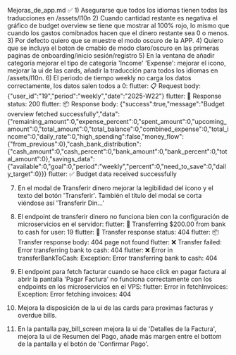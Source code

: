 Mejoras_de_app.md
✅ 1) Asegurarse que todos los idiomas tienen todas las traducciones en /assets/l10n
2) Cuando cantidad restante es negativa el gráfico de budget overview se tiene que mostrar al 100% rojo, lo mismo que cuando los gastos comibnados hacen que el dinero restante sea 0 o menos.
3) Por defecto quiero que se muestre el modo oscuro de la APP.
4) Quiero que se incluya el boton de cmabio de modo claro/oscuro en las primeras paginas de onboarding/inicio sesión/registro
5) En la ventana de añadir categoría mejorar el tipo de categoría 'Income' 'Expense': mejorar el icono, mejorar la ui de las cards, añadir la traducción para todos los idiomas en /assets/l10n.
6) El periodo de tiempo weekly no carga los datos correctamente, los datos salen todos a 0: 
flutter: 📋 Request body: {"user_id":"19","period":"weekly","date":"2025-W22"}
flutter: 📡 Response status: 200
flutter: 📦 Response body: {"success":true,"message":"Budget overview fetched successfully","data":{"remaining_amount":0,"expense_percent":0,"spent_amount":0,"upcoming_amount":0,"total_amount":0,"total_balance":0,"combined_expense":0,"total_income":0,"daily_rate":0,"high_spending":false,"money_flow":{"from_previous":0},"cash_bank_distribution":{"cash_amount":0,"cash_percent":0,"bank_amount":0,"bank_percent":0,"total_amount":0},"savings_data":{"available":0,"goal":0,"period":"weekly","percent":0,"need_to_save":0,"daily_target":0}}}
flutter: ✅ Budget data received successfully

7) En el modal de Transferir dinero mejorar la legibilidad del icono y el texto del botón 'Transferir'. También el título del modal se corta viéndose así 'Transferir Din...'
8) El endpoint de transferir dinero no funciona bien con la configuración de microservicios en el servidor: flutter: 🔄 Transferring $200.00 from bank to cash for user: 19
flutter: 📡 Transfer response status: 404
flutter: 📦 Transfer response body: 404 page not found
flutter: ❌ Transfer failed: Error transferring bank to cash: 404
flutter: ❌ Error in transferBankToCash: Exception: Error transferring bank to cash: 404
9) El endpoint para fetch facturar cuando se hace click en pagar factura al abrir la pantalla 'Pagar Factura' no funciona correctamente con los endpoints en los microservicios en el VPS: flutter: Error in fetchInvoices: Exception: Error fetching invoices: 404

10) Mejora la disposición de la ui de las cards para proximas facturas y overdue bills.
11) En la pantalla pay_bill_screen mejora la ui de 'Detalles de la Factura', mejora la ui de Resumen del Pago, añade más margen entre el bottom de la pantalla y el botón de 'Confirmar Pago'.